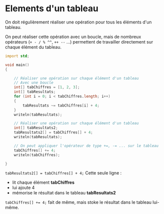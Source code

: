 # Elements d'un tableau

On doit régulièrement réaliser une opération pour tous les éléments d'un tableau.

On peut réaliser cette opération avec un boucle, mais de nombreux opérateurs 
(`+ - / % ^^`, `++ --` ...) permettent de travailler directement sur chaque élément du tableau.

```D
import std;

void main()
{

    // Réaliser une opération sur chaque élément d'un tableau 
    // Avec une boucle
    int[] tabChiffres = [1, 2, 3];
    int[] tabResultats;
    for (int i = 0; i < tabChiffres.length; i++)
    {
        tabResultats ~= tabChiffres[i] + 4;
    }
    writeln(tabResultats);

    // Réaliser une opération sur chaque élément d'un tableau 
    int[] tabResultats2;
    tabResultats2[] = tabChiffres[] + 4;
    writeln(tabResultats);

    // On peut appliquer l'opérateur de type +=, -= ... sur le tableau lui-même
    tabChiffres[] += 4;
    writeln(tabChiffres);

}
```

`tabResultats2[] = tabChiffres[] + 4;`  Cette seule ligne :
- lit chaque élément **tabChiffres**
- lui ajoute 4
- mémorise le résultat dans le tableau **tabResultats2** 

 `tabChiffres[] += 4;` fait de même, mais stoke le résultat dans le tableau lui-même.

